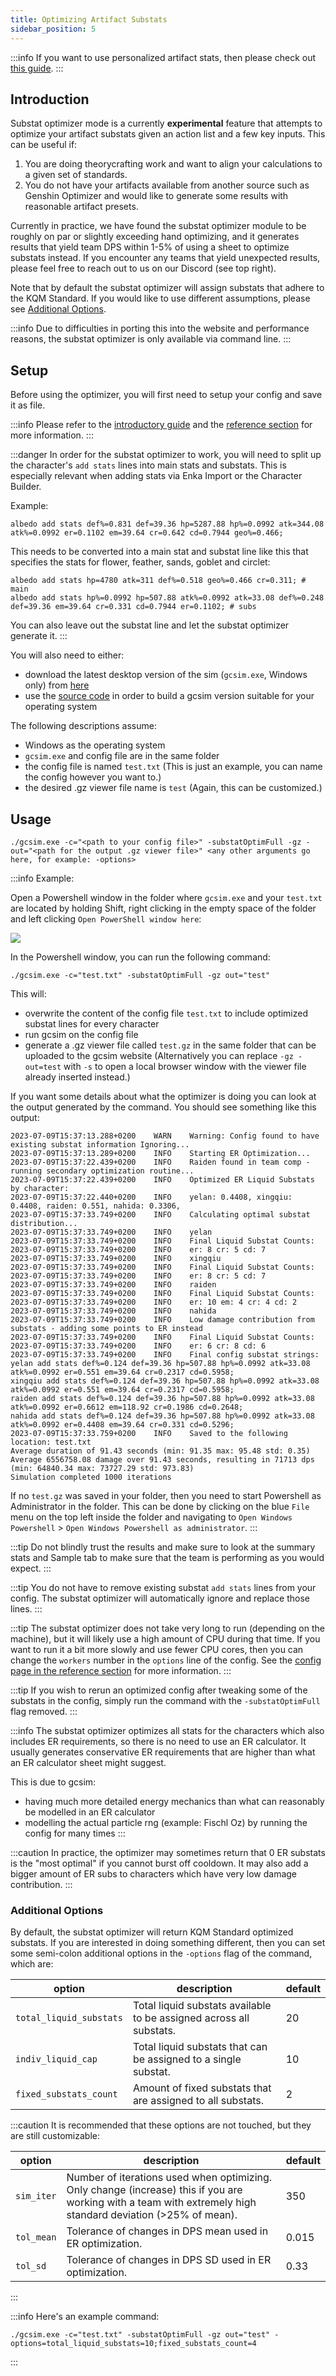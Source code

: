 ```yaml
---
title: Optimizing Artifact Substats
sidebar_position: 5
---
```


:::info
If you want to use personalized artifact stats, then please check out [this guide](/guides/importing_characters).
:::

## Introduction

Substat optimizer mode is a currently **experimental** feature that attempts to optimize your artifact substats given an action list and a few key inputs. 
This can be useful if:

1. You are doing theorycrafting work and want to align your calculations to a given set of standards.
2. You do not have your artifacts available from another source such as Genshin Optimizer and would like to generate some results with reasonable artifact presets.

Currently in practice, we have found the substat optimizer module to be roughly on par or slightly exceeding hand optimizing, and it generates results that yield team DPS within 1-5% of using a sheet to optimize substats instead. 
If you encounter any teams that yield unexpected results, please feel free to reach out to us on our Discord (see top right).

Note that by default the substat optimizer will assign substats that adhere to the KQM Standard. 
If you would like to use different assumptions, please see [Additional Options](#additional-options).

:::info
Due to difficulties in porting this into the website and performance reasons, the substat optimizer is only available via command line. 
:::

## Setup

Before using the optimizer, you will first need to setup your config and save it as file. 

:::info
Please refer to the [introductory guide](/guides/building_a_simulation_basic_tutorial) and the [reference section](/reference) for more information.
:::

:::danger
In order for the substat optimizer to work, you will need to split up the character's `add stats` lines into main stats and substats. 
This is especially relevant when adding stats via Enka Import or the Character Builder.

Example:
```
albedo add stats def%=0.831 def=39.36 hp=5287.88 hp%=0.0992 atk=344.08 atk%=0.0992 er=0.1102 em=39.64 cr=0.642 cd=0.7944 geo%=0.466;
```

This needs to be converted into a main stat and substat line like this that specifies the stats for flower, feather, sands, goblet and circlet:
```
albedo add stats hp=4780 atk=311 def%=0.518 geo%=0.466 cr=0.311; # main
albedo add stats hp%=0.0992 hp=507.88 atk%=0.0992 atk=33.08 def%=0.248 def=39.36 em=39.64 cr=0.331 cd=0.7944 er=0.1102; # subs
```

You can also leave out the substat line and let the substat optimizer generate it.
:::

You will also need to either:
- download the latest desktop version of the sim (`gcsim.exe`, Windows only) from [here](https://github.com/genshinsim/gcsim/releases/latest)
- use the [source code](https://github.com/genshinsim/gcsim) in order to build a gcsim version suitable for your operating system

The following descriptions assume:
- Windows as the operating system
- `gcsim.exe` and config file are in the same folder
- the config file is named `test.txt` (This is just an example, you can name the config however you want to.)
- the desired .gz viewer file name is `test` (Again, this can be customized.)

## Usage

```
./gcsim.exe -c="<path to your config file>" -substatOptimFull -gz -out="<path for the output .gz viewer file>" <any other arguments go here, for example: -options>
```

:::info
Example:

Open a Powershell window in the folder where `gcsim.exe` and your `test.txt` are located by holding Shift, right clicking in the empty space of the folder and left clicking `Open PowerShell window here`:

![](substat_powershell.png)

In the Powershell window, you can run the following command:
```
./gcsim.exe -c="test.txt" -substatOptimFull -gz out="test"
```

This will: 
- overwrite the content of the config file `test.txt` to include optimized substat lines for every character
- run gcsim on the config file 
- generate a .gz viewer file called `test.gz` in the same folder that can be uploaded to the gcsim website (Alternatively you can replace `-gz -out=test` with `-s` to open a local browser window with the viewer file already inserted instead.)

If you want some details about what the optimizer is doing you can look at the output generated by the command. 
You should see something like this output:
```
2023-07-09T15:37:13.288+0200    WARN    Warning: Config found to have existing substat information Ignoring...                                                                
2023-07-09T15:37:13.289+0200    INFO    Starting ER Optimization...                                  
2023-07-09T15:37:22.439+0200    INFO    Raiden found in team comp - running secondary optimization routine...                                                     
2023-07-09T15:37:22.439+0200    INFO    Optimized ER Liquid Substats by character:
2023-07-09T15:37:22.440+0200    INFO    yelan: 0.4408, xingqiu: 0.4408, raiden: 0.551, nahida: 0.3306,
2023-07-09T15:37:33.749+0200    INFO    Calculating optimal substat distribution... 
2023-07-09T15:37:33.749+0200    INFO    yelan    
2023-07-09T15:37:33.749+0200    INFO    Final Liquid Substat Counts:
2023-07-09T15:37:33.749+0200    INFO    er: 8 cr: 5 cd: 7               
2023-07-09T15:37:33.749+0200    INFO    xingqiu                                        
2023-07-09T15:37:33.749+0200    INFO    Final Liquid Substat Counts:                   
2023-07-09T15:37:33.749+0200    INFO    er: 8 cr: 5 cd: 7                          
2023-07-09T15:37:33.749+0200    INFO    raiden                                         
2023-07-09T15:37:33.749+0200    INFO    Final Liquid Substat Counts:                 
2023-07-09T15:37:33.749+0200    INFO    er: 10 em: 4 cr: 4 cd: 2 
2023-07-09T15:37:33.749+0200    INFO    nahida          
2023-07-09T15:37:33.749+0200    INFO    Low damage contribution from substats - adding some points to ER instead                          
2023-07-09T15:37:33.749+0200    INFO    Final Liquid Substat Counts:     
2023-07-09T15:37:33.749+0200    INFO    er: 6 cr: 8 cd: 6
2023-07-09T15:37:33.749+0200    INFO    Final config substat strings:
yelan add stats def%=0.124 def=39.36 hp=507.88 hp%=0.0992 atk=33.08 atk%=0.0992 er=0.551 em=39.64 cr=0.2317 cd=0.5958;               
xingqiu add stats def%=0.124 def=39.36 hp=507.88 hp%=0.0992 atk=33.08 atk%=0.0992 er=0.551 em=39.64 cr=0.2317 cd=0.5958;                       
raiden add stats def%=0.124 def=39.36 hp=507.88 hp%=0.0992 atk=33.08 atk%=0.0992 er=0.6612 em=118.92 cr=0.1986 cd=0.2648;
nahida add stats def%=0.124 def=39.36 hp=507.88 hp%=0.0992 atk=33.08 atk%=0.0992 er=0.4408 em=39.64 cr=0.331 cd=0.5296;                   
2023-07-09T15:37:33.759+0200    INFO    Saved to the following location: test.txt   
Average duration of 91.43 seconds (min: 91.35 max: 95.48 std: 0.35)                            
Average 6556758.08 damage over 91.43 seconds, resulting in 71713 dps (min: 64840.34 max: 73727.29 std: 973.83)                         
Simulation completed 1000 iterations           
```

If no `test.gz` was saved in your folder, then you need to start Powershell as Administrator in the folder. 
This can be done by clicking on the blue `File` menu on the top left inside the folder and navigating to `Open Windows Powershell` > `Open Windows Powershell as administrator`.
::: 


:::tip
Do not blindly trust the results and make sure to look at the summary stats and Sample tab to make sure that the team is performing as you would expect.
:::

:::tip
You do not have to remove existing substat `add stats` lines from your config.
The substat optimizer will automatically ignore and replace those lines.
:::

:::tip
The substat optimizer does not take very long to run (depending on the machine), but it will likely use a high amount of CPU during that time.
If you want to run it a bit more slowly and use fewer CPU cores, then you can change the `workers` number in the `options` line of the config. 
See the [config page in the reference section](/reference/config) for more information.
:::

:::tip
If you wish to rerun an optimized config after tweaking some of the substats in the config, simply run the command with the `-substatOptimFull` flag removed.
:::

:::info
The substat optimizer optimizes all stats for the characters which also includes ER requirements, so there is no need to use an ER calculator.
It usually generates conservative ER requirements that are higher than what an ER calculator sheet might suggest.

This is due to gcsim:
- having much more detailed energy mechanics than what can reasonably be modelled in an ER calculator
- modelling the actual particle rng (example: Fischl Oz) by running the config for many times
:::

:::caution
In practice, the optimizer may sometimes return that 0 ER substats is the "most optimal" if you cannot burst off cooldown.
It may also add a bigger amount of ER subs to characters which have very low damage contribution.
:::

### Additional Options

By default, the substat optimizer will return KQM Standard optimized substats.
If you are interested in doing something different, then you can set some semi-colon additional options in the `-options` flag of the command, which are:

| option | description | default |
| --- | --- | --- |
| `total_liquid_substats` | Total liquid substats available to be assigned across all substats. | 20 |
| `indiv_liquid_cap` | Total liquid substats that can be assigned to a single substat. | 10 |  
| `fixed_substats_count` | Amount of fixed substats that are assigned to all substats. | 2 |

:::caution
It is recommended that these options are not touched, but they are still customizable:

| option | description | default |
| --- | --- | --- |
| `sim_iter` | Number of iterations used when optimizing. Only change (increase) this if you are working with a team with extremely high standard deviation (>25% of mean). | 350 | 
| `tol_mean` | Tolerance of changes in DPS mean used in ER optimization. | 0.015 |
| `tol_sd` | Tolerance of changes in DPS SD used in ER optimization. | 0.33 |
:::

:::info
Here's an example command:
```
./gcsim.exe -c="test.txt" -substatOptimFull -gz out="test" -options=total_liquid_substats=10;fixed_substats_count=4
```
:::
